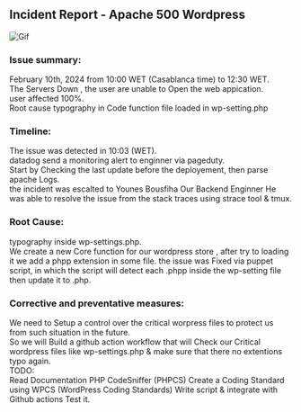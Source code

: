 ## Incident Report - Apache 500 Wordpress

<img src="http://www.quickmeme.com/img/b5/b51b1031af5d1517cdfe9421c9e6338aa1987615331e9b5e80b47ce110f468e1.jpg" alt="Gif" >

### Issue summary:
February 10th, 2024 from 10:00 WET (Casablanca time) to 12:30 WET.\
The Servers Down , the user are unable to Open the web appication.\
user affected 100%.\
Root cause typography in Code function file loaded in wp-setting.php
### Timeline:
The issue was detected in 10:03 (WET).\
datadog send a monitoring alert to enginner via pageduty.\
Start by Checking the last update before the deployement, then parse apache Logs.\
the incident was escalted to Younes Bousfiha Our Backend Enginner
He was able to resolve the issue from the stack traces using strace tool & tmux.
### Root Cause:
typography inside wp-settings.php.\
We create a new Core function for our wordpress store , after try to loading it we add a phpp extension in some file.
the issue was Fixed via puppet script, in which the script will detect each .phpp inside the wp-setting file then update it to .php.
### Corrective and preventative measures:
We need to Setup a control over the critical worpress files to protect us from such situation in the future.\
So we will Build a github action workflow that will Check our Critical wordpress files like wp-settings.php & make sure that there no extentions typo again.\
TODO:\
Read Documentation PHP CodeSniffer (PHPCS)
Create a Coding Standard using WPCS (WordPress Coding Standards)
Write script & integrate with Github actions
Test it.

